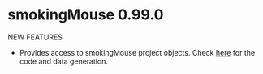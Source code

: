 # smokingMouse 0.99.0

NEW FEATURES

* Provides access to smokingMouse project objects. Check [here](https://github.com/LieberInstitute/smokingMouse_Indirects) for the code and data generation.